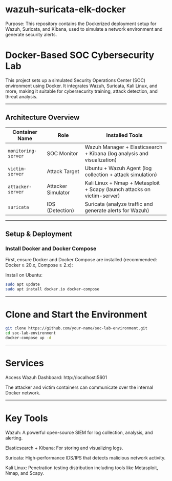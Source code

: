# wazuh-suricata-elk-docker
Purpose: This repository contains the Dockerized deployment setup for Wazuh, Suricata, and Kibana, used to simulate a network environment and generate security alerts.

# Docker-Based SOC Cybersecurity Lab

This project sets up a simulated Security Operations Center (SOC) environment using Docker. It integrates Wazuh, Suricata, Kali Linux, and more, making it suitable for cybersecurity training, attack detection, and threat analysis.

---

## Architecture Overview

| Container Name      | Role                  | Installed Tools                                                                 |
|---------------------|-----------------------|----------------------------------------------------------------------------------|
| `monitoring-server` | SOC Monitor       | Wazuh Manager + Elasticsearch + Kibana (log analysis and visualization)         |
| `victim-server`     | Attack Target       | Ubuntu + Wazuh Agent (log collection + attack simulation)                        |
| `attacker-server`   | Attacker Simulator  | Kali Linux + Nmap + Metasploit + Scapy (launch attacks on victim-server)        |
| `suricata`          | IDS (Detection)     | Suricata (analyze traffic and generate alerts for Wazuh)                        |

---

## Setup & Deployment

### Install Docker and Docker Compose

First, ensure Docker and Docker Compose are installed (recommended: Docker ≥ 20.x, Compose ≥ 2.x):

Install on Ubuntu:
```bash
sudo apt update
sudo apt install docker.io docker-compose
```
---

# Clone and Start the Environment
```bash
git clone https://github.com/your-name/soc-lab-environment.git
cd soc-lab-environment
docker-compose up -d
```

---

# Services
Access Wazuh Dashboard: http://localhost:5601

The attacker and victim containers can communicate over the internal Docker network.

---

# Key Tools
Wazuh: A powerful open-source SIEM for log collection, analysis, and alerting.

Elasticsearch + Kibana: For storing and visualizing logs.

Suricata: High-performance IDS/IPS that detects malicious network activity.

Kali Linux: Penetration testing distribution including tools like Metasploit, Nmap, and Scapy.






